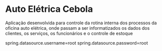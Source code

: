 # Auto Elétrica Cebola

Aplicação desenvolvida para controle da rotina interna dos processos da oficina auto elétrica, onde passam a ser informatizados os dados dos clientes, os serviços, os funcionários e o controle de estoque



spring.datasource.username=root
spring.datasource.password=root